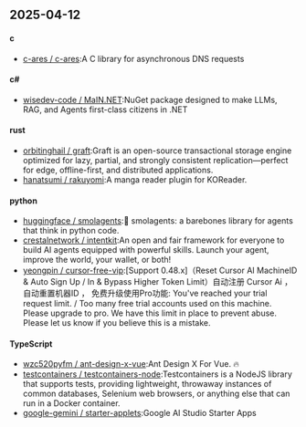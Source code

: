 ## 2025-04-12
#### c
* [c-ares / c-ares](https://github.com/c-ares/c-ares):A C library for asynchronous DNS requests
#### c#
* [wisedev-code / MaIN.NET](https://github.com/wisedev-code/MaIN.NET):NuGet package designed to make LLMs, RAG, and Agents first-class citizens in .NET
#### rust
* [orbitinghail / graft](https://github.com/orbitinghail/graft):Graft is an open-source transactional storage engine optimized for lazy, partial, and strongly consistent replication—perfect for edge, offline-first, and distributed applications.
* [hanatsumi / rakuyomi](https://github.com/hanatsumi/rakuyomi):A manga reader plugin for KOReader.
#### python
* [huggingface / smolagents](https://github.com/huggingface/smolagents):🤗 smolagents: a barebones library for agents that think in python code.
* [crestalnetwork / intentkit](https://github.com/crestalnetwork/intentkit):An open and fair framework for everyone to build AI agents equipped with powerful skills. Launch your agent, improve the world, your wallet, or both!
* [yeongpin / cursor-free-vip](https://github.com/yeongpin/cursor-free-vip):[Support 0.48.x]（Reset Cursor AI MachineID & Auto Sign Up / In & Bypass Higher Token Limit）自动注册 Cursor Ai ，自动重置机器ID ， 免费升级使用Pro功能: You've reached your trial request limit. / Too many free trial accounts used on this machine. Please upgrade to pro. We have this limit in place to prevent abuse. Please let us know if you believe this is a mistake.
#### TypeScript
* [wzc520pyfm / ant-design-x-vue](https://github.com/wzc520pyfm/ant-design-x-vue):Ant Design X For Vue. 🔥
* [testcontainers / testcontainers-node](https://github.com/testcontainers/testcontainers-node):Testcontainers is a NodeJS library that supports tests, providing lightweight, throwaway instances of common databases, Selenium web browsers, or anything else that can run in a Docker container.
* [google-gemini / starter-applets](https://github.com/google-gemini/starter-applets):Google AI Studio Starter Apps
